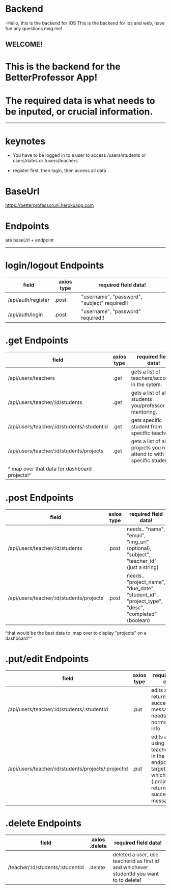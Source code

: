 # Backend
-Hello, this is the backend for IOS
This is the backend for ios and web, have fun any questions msg me!

## WELCOME!

# This is the backend for the BetterProfessor App!

# The required data is what needs to be inputed, or crucial information.

---

# keynotes

- You have to be logged in to a user to access /users/students
  or users/dates or /users/teachers

- register first, then login, then access all data

# BaseUrl

https://betterprofessoruni.herokuapp.com

# Endpoints

are baseUrl + endpoint

---

# login/logout Endpoints

| field              | axios type | required field data!                            |
| ------------------ | ---------- | ----------------------------------------- |
| /api/auth/register | .post      | "username", "password", "subject" required!! |
| /api/auth/login    | .post      | "username", "password" required!!             |

# .get Endpoints

| field               | axios type | required field data!                                 |
| ------------------- | ---------- | ---------------------------------------------- |
| /api/users/teachers | .get       | gets a list of teachers/accounts in the sytem. |
| /api/users/teacher/:id/students| .get| gets a list of all students you/professor is mentoring. |
| /api/users/teacher/:id/students/:studentid | .get | gets specific student from specific teacher|
| /api/users/teacher/:id/students/projects | .get| gets a list of all projects you must attend to with your specific students|
|^.map over that data for dashboard projects!^|


# .post Endpoints

| field               | axios type | required field data!                                      |
| ------------------- | ---------- | --------------------------------------------------- |
| /api/users/teacher/:id/students| .post | needs.. "name", "email", "img_url"(optional), "subject", "teacher_id"(just a string)  |
| /api/users/teacher/:id/students/projects | .post | needs.. "project_name", "due_date", "student_id", "project_type", "desc", "completed"(boolean) |
^that would be the best data to .map over to display "projects" on a dashboard"^

# .put/edit Endpoints

| field                   | axios type | required field data!                                      |
| ----------------------- | ------------- | --------------------------------------------------- |
| /api/users/teacher/:id/students/:studentId | .put | edits a student, returns a success message.. needs.. all normal student info|
| /api/users/teacher/:id/students/projects/:projectId | .put | edits a project using the teachersId(first in the endpoint), then targeting which project (:projectId). returns a success message! |

# .delete Endpoints

| field                   | axios .delete | required field data!                                      |
| ----------------------- | ------------- | --------------------------------------------------- |
| /teacher/:id/students/:studentId | .delete | deleted a user, use teacherid as first id and whichever studentId you want to to delete!|

